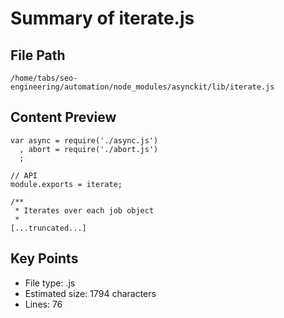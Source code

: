 # Summary of iterate.js
  
## File Path
`/home/tabs/seo-engineering/automation/node_modules/asynckit/lib/iterate.js`

## Content Preview
```
var async = require('./async.js')
  , abort = require('./abort.js')
  ;

// API
module.exports = iterate;

/**
 * Iterates over each job object
 *
[...truncated...]
```

## Key Points
- File type: .js
- Estimated size: 1794 characters
- Lines: 76
